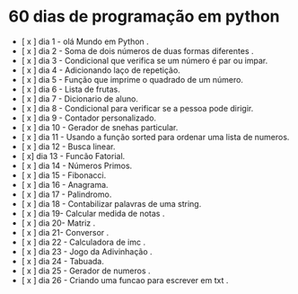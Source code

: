 # 60 dias de programação em python 

- [ x ] dia 1 - olá Mundo em Python .
- [ x ] dia 2 - Soma de dois números de duas formas diferentes .
- [ x ] dia 3 - Condicional que verifica se um número é par ou impar. 
- [ x ] dia 4 - Adicionando laço de repetição.
- [ x ] dia 5 -  Função que imprime o quadrado de um número.
- [ x ] dia 6 -  Lista de frutas.
- [ x ] dia 7 -  Dicionario de aluno.
- [ x ] dia 8 - Condicional para verificar se a pessoa pode dirigir.
- [ x ] dia 9 - Contador personalizado.
- [ x ] dia 10 - Gerador de snehas particular.
- [ x ] dia 11 - Usando a função sorted para ordenar uma lista de numeros.
- [ x ] dia 12 - Busca linear.
- [ x]  dia 13 - Funcão Fatorial.
- [ x ] dia 14 - Números Primos.
- [ x ] dia 15 - Fibonacci.
- [ x ] dia 16 - Anagrama.
- [ x ] dia 17 - Palindromo.
- [ x ] dia 18 - Contabilizar palavras de uma string.
- [ x ] dia 19- Calcular medida de notas .
- [ x ] dia 20- Matriz .
- [ x ] dia 21- Conversor .
- [ x ] dia 22 - Calculadora de imc .
- [ x ] dia 23 - Jogo da Adivinhação .
- [ x ] dia 24 - Tabuada.
- [ x ] dia 25 - Gerador de numeros .
- [ x ] dia 26 - Criando uma funcao para escrever em txt .